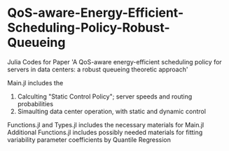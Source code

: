 # QoS-aware-Energy-Efficient-Scheduling-Policy-Robust-Queueing
Julia Codes for Paper 'A QoS-aware energy-efficient scheduling policy for servers in data centers: a robust queueing theoretic approach'

Main.jl includes the 
1. Calculting "Static Control Policy"; server speeds and routing probabilities
2. Simaulting data center operation, with static and dynamic control

Functions.jl and Types.jl includes the necessary materials for Main.jl
Additional Functions.jl includes possibly needed materials for fitting variability parameter coefficients by Quantile Regression

